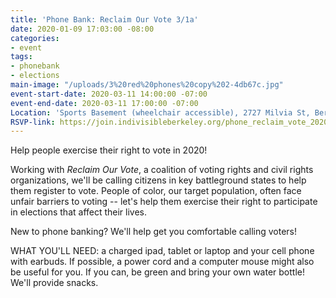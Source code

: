 ```yaml
---
title: 'Phone Bank: Reclaim Our Vote 3/1a'
date: 2020-01-09 17:03:00 -08:00
categories:
- event
tags:
- phonebank
- elections
main-image: "/uploads/3%20red%20phones%20copy%202-4db67c.jpg"
event-start-date: 2020-03-11 14:00:00 -07:00
event-end-date: 2020-03-11 17:00:00 -07:00
Location: 'Sports Basement (wheelchair accessible), 2727 Milvia St, Berkeley CA '
RSVP-link: https://join.indivisibleberkeley.org/phone_reclaim_vote_2020_03_11
---
```


Help people exercise their right to vote in 2020!

Working with *Reclaim Our Vote*, a coalition of voting rights and civil rights organizations,  we'll be calling citizens in key battleground states to help them register to vote.  People of color, our target population, often face unfair barriers to voting -- let's help them exercise their right to participate in elections that affect their lives.

New to phone banking? We'll help get you comfortable calling voters!

WHAT YOU'LL NEED: a charged ipad, tablet or laptop and your cell phone with earbuds. If possible, a power cord and a computer mouse might also be useful for you. If you can, be green and bring your own water bottle! We'll provide snacks.